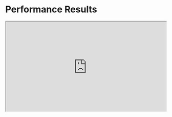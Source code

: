 # Performance Results

<style>.embed-container { position: relative; padding-bottom: 56.25%; height: 0; overflow: hidden; max-width: 100%; } .embed-container iframe, .embed-container object, .embed-container embed { position: absolute; top: 0; left: 0; width: 100%; height: 100%; }</style><div class='embed-container'><iframe src='https://docs.google.com/spreadsheets/d/e/2PACX-1vTVNWUu5A_qmFfiO68-wHfQrb7jZeFr4U95_8CPBJhpkT4bxXRmSOSsPgCwfcfvs4LhGzySZ04It9dv/pubhtml?gid=1229428066&single=true&widget=true&headers=false'></iframe></div>
